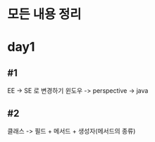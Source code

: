 # 모든 내용 정리

# day1
## #1
EE -> SE 로 변경하기
윈도우 -> perspective -> java

## #2
클래스 -> 필드 + 메서드 + 생성자(메서드의 종류)
